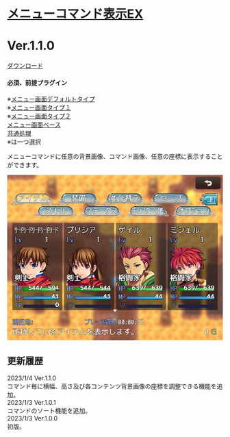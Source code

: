 # [メニューコマンド表示EX](https://raw.githubusercontent.com/nuun888/MZ/master/NUUN_MenuCommandEX.js)
# Ver.1.1.0
[ダウンロード](https://raw.githubusercontent.com/nuun888/MZ/master/NUUN_MenuCommandEX.js)
#### 必須、前提プラグイン
※[メニュー画面デフォルトタイプ](https://github.com/nuun888/MZ/blob/master/README/MenuScreen_default.md)   
※[メニュー画面タイプ１](https://github.com/nuun888/MZ/blob/master/README/MenuScreen.md)  
※[メニュー画面タイプ２](https://github.com/nuun888/MZ/blob/master/README/MenuScreen_2.md)  
[メニュー画面ベース](https://raw.githubusercontent.com/nuun888/MZ/master/NUUN_MenuScreenEXBase.js)  
[共通処理](https://github.com/nuun888/MZ/blob/master/README/Base.md)  
※は一つ選択  

メニューコマンドに任意の背景画像、コマンド画像、任意の座標に表示することができます。  
  
![画像](img/MenuCommandEX1.png)   

## 更新履歴
2023/1/4 Ver.1.1.0  
コマンド毎に横幅、高さ及び各コンテンツ背景画像の座標を調整できる機能を追加。  
2023/1/3 Ver.1.0.1  
コマンドのソート機能を追加。  
2023/1/3 Ver.1.0.0  
初版。  
